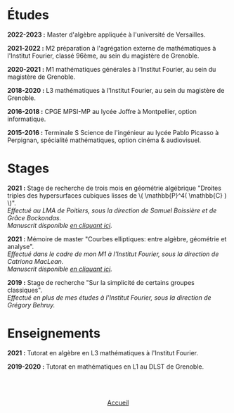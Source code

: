 <link rel="stylesheet" href="https://cdn.jsdelivr.net/npm/katex@0.10.2/dist/katex.min.css" integrity="sha384-yFRtMMDnQtDRO8rLpMIKrtPCD5jdktao2TV19YiZYWMDkUR5GQZR/NOVTdquEx1j" crossorigin="anonymous">
<script defer src="https://cdn.jsdelivr.net/npm/katex@0.10.2/dist/katex.min.js" integrity="sha384-9Nhn55MVVN0/4OFx7EE5kpFBPsEMZxKTCnA+4fqDmg12eCTqGi6+BB2LjY8brQxJ" crossorigin="anonymous"></script>
<script defer src="https://cdn.jsdelivr.net/npm/katex@0.10.2/dist/contrib/auto-render.min.js" integrity="sha384-kWPLUVMOks5AQFrykwIup5lo0m3iMkkHrD0uJ4H5cjeGihAutqP0yW0J6dpFiVkI" crossorigin="anonymous" onload="renderMathInElement(document.body);"></script>


# Études

**2022-2023 :** Master d'algèbre appliquée à l'université de Versailles.

**2021-2022 :** M2 préparation à l'agrégation externe de mathématiques à l'Institut Fourier, classé 96ème, au sein du magistère de Grenoble.

**2020-2021 :** M1 mathématiques générales à l'Institut Fourier, au sein du magistère de Grenoble.

**2018-2020 :** L3 mathématiques à l'Institut Fourier, au sein du magistère de Grenoble.

**2016-2018 :** CPGE MPSI-MP au lycée Joffre à Montpellier, option informatique.

**2015-2016 :** Terminale S Science de l'ingénieur au lycée Pablo Picasso à Perpignan, spécialité mathématiques, option cinéma & audiovisuel.

# Stages

**2021 :** Stage de recherche de trois mois en géométrie algébrique "Droites triples des hypersurfaces cubiques lisses de \\( \mathbb{P}^4( \mathbb{C} ) \\)".
<br>_Effectué au LMA de Poitiers, sous la direction de Samuel Boissière et de Grâce Bockondas._
<br>_Manuscrit disponible <a href="https://pierreloisel.github.io/folder_pdf/stage_LMA_2021.pdf" target="_blank">en cliquant ici</a>._

**2021 :** Mémoire de master "Courbes elliptiques: entre algèbre, géométrie et analyse".
<br>_Effectué dans le cadre de mon M1 à l'Institut Fourier, sous la direction de Catriona MacLean._
<br>_Manuscrit disponible <a href="https://pierreloisel.github.io/folder_pdf/memoire_master_2021.pdf" target="_blank">en cliquant ici</a>._

**2019 :** Stage de recherche "Sur la simplicité de certains groupes classiques".
<br>_Effectué en plus de mes études à l'Institut Fourier, sous la direction de Grégory Behruy._

# Enseignements

**2021 :** Tutorat en algèbre en L3 mathématiques à l'Institut Fourier.

**2019-2020 :** Tutorat en mathématiques en L1 au DLST de Grenoble.

<br>
<br>
<br>
<center> <a href="https://pierreloisel.github.io/" target="_blank">Accueil</a> </center>
